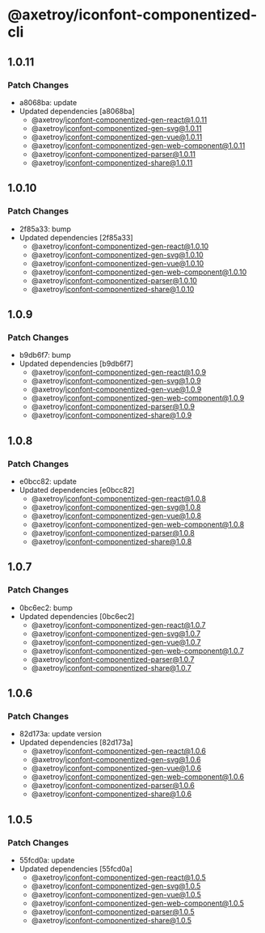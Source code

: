 # @axetroy/iconfont-componentized-cli

## 1.0.11

### Patch Changes

-   a8068ba: update
-   Updated dependencies [a8068ba]
    -   @axetroy/iconfont-componentized-gen-react@1.0.11
    -   @axetroy/iconfont-componentized-gen-svg@1.0.11
    -   @axetroy/iconfont-componentized-gen-vue@1.0.11
    -   @axetroy/iconfont-componentized-gen-web-component@1.0.11
    -   @axetroy/iconfont-componentized-parser@1.0.11
    -   @axetroy/iconfont-componentized-share@1.0.11

## 1.0.10

### Patch Changes

-   2f85a33: bump
-   Updated dependencies [2f85a33]
    -   @axetroy/iconfont-componentized-gen-react@1.0.10
    -   @axetroy/iconfont-componentized-gen-svg@1.0.10
    -   @axetroy/iconfont-componentized-gen-vue@1.0.10
    -   @axetroy/iconfont-componentized-gen-web-component@1.0.10
    -   @axetroy/iconfont-componentized-parser@1.0.10
    -   @axetroy/iconfont-componentized-share@1.0.10

## 1.0.9

### Patch Changes

-   b9db6f7: bump
-   Updated dependencies [b9db6f7]
    -   @axetroy/iconfont-componentized-gen-react@1.0.9
    -   @axetroy/iconfont-componentized-gen-svg@1.0.9
    -   @axetroy/iconfont-componentized-gen-vue@1.0.9
    -   @axetroy/iconfont-componentized-gen-web-component@1.0.9
    -   @axetroy/iconfont-componentized-parser@1.0.9
    -   @axetroy/iconfont-componentized-share@1.0.9

## 1.0.8

### Patch Changes

-   e0bcc82: update
-   Updated dependencies [e0bcc82]
    -   @axetroy/iconfont-componentized-gen-react@1.0.8
    -   @axetroy/iconfont-componentized-gen-svg@1.0.8
    -   @axetroy/iconfont-componentized-gen-vue@1.0.8
    -   @axetroy/iconfont-componentized-gen-web-component@1.0.8
    -   @axetroy/iconfont-componentized-parser@1.0.8
    -   @axetroy/iconfont-componentized-share@1.0.8

## 1.0.7

### Patch Changes

-   0bc6ec2: bump
-   Updated dependencies [0bc6ec2]
    -   @axetroy/iconfont-componentized-gen-react@1.0.7
    -   @axetroy/iconfont-componentized-gen-svg@1.0.7
    -   @axetroy/iconfont-componentized-gen-vue@1.0.7
    -   @axetroy/iconfont-componentized-gen-web-component@1.0.7
    -   @axetroy/iconfont-componentized-parser@1.0.7
    -   @axetroy/iconfont-componentized-share@1.0.7

## 1.0.6

### Patch Changes

-   82d173a: update version
-   Updated dependencies [82d173a]
    -   @axetroy/iconfont-componentized-gen-react@1.0.6
    -   @axetroy/iconfont-componentized-gen-svg@1.0.6
    -   @axetroy/iconfont-componentized-gen-vue@1.0.6
    -   @axetroy/iconfont-componentized-gen-web-component@1.0.6
    -   @axetroy/iconfont-componentized-parser@1.0.6
    -   @axetroy/iconfont-componentized-share@1.0.6

## 1.0.5

### Patch Changes

-   55fcd0a: update
-   Updated dependencies [55fcd0a]
    -   @axetroy/iconfont-componentized-gen-react@1.0.5
    -   @axetroy/iconfont-componentized-gen-svg@1.0.5
    -   @axetroy/iconfont-componentized-gen-vue@1.0.5
    -   @axetroy/iconfont-componentized-gen-web-component@1.0.5
    -   @axetroy/iconfont-componentized-parser@1.0.5
    -   @axetroy/iconfont-componentized-share@1.0.5
